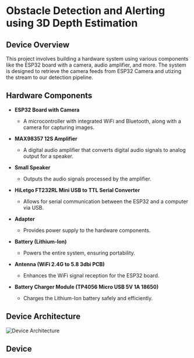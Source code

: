 # Obstacle Detection and Alerting using 3D Depth Estimation

## Device Overview

This project involves building a hardware system using various components like the ESP32 board with a camera, audio amplifier, and more. The system is designed to retrieve the camera feeds from ESP32 Camera and utizing the stream to our detection pipeline.

## Hardware Components

- **ESP32 Board with Camera**
  - A microcontroller with integrated WiFi and Bluetooth, along with a camera for capturing images.
- **MAX98357 12S Amplifier**
  - A digital audio amplifier that converts digital audio signals to analog output for a speaker.
- **Small Speaker**

  - Outputs the audio signals processed by the amplifier.

- **HiLetgo FT232RL Mini USB to TTL Serial Converter**

  - Allows for serial communication between the ESP32 and a computer via USB.

- **Adapter**

  - Provides power supply to the hardware components.

- **Battery (Lithium-Ion)**

  - Powers the entire system, ensuring portability.

- **Antenna (WiFi 2.4G to 5.8 3dbi PCB)**

  - Enhances the WiFi signal reception for the ESP32 board.

- **Battery Charger Module (TP4056 Micro USB 5V 1A 18650)**
  - Charges the Lithium-Ion battery safely and efficiently.

## Device Architecture

![Device Architecture](path_to_your_image.png)

## Device
